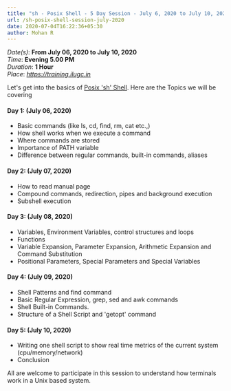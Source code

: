 ```yaml
---
title: "sh - Posix Shell - 5 Day Session - July 6, 2020 to July 10, 2020 (Through https://training.ilugc.in)"
url: /sh-posix-shell-session-july-2020
date: 2020-07-04T16:22:36+05:30
author: Mohan R
---
```


*Date(s)*: **From July 06, 2020 to July 10, 2020**\
*Time*: **Evening 5.00 PM**\
*Duration*: **1 Hour**\
*Place*: *https://training.ilugc.in*

Let's get into the basics of [Posix 'sh' Shell](https://man7.org/linux/man-pages/man1/sh.1p.html). Here are the Topics we
will be covering

#### Day 1: (July 06, 2020)

* Basic commands (like ls, cd, find, rm, cat etc.,)
* How shell works when we execute a command
* Where commands are stored
* Importance of PATH variable
* Difference between regular commands, built-in commands, aliases

#### Day 2: (July 07, 2020)

* How to read manual page
* Compound commands, redirection, pipes and background execution
* Subshell execution

#### Day 3: (July 08, 2020)

* Variables, Environment Variables, control structures and loops
* Functions
* Variable Expansion, Parameter Expansion, Arithmetic Expansion and
Command Substitution
* Positional Parameters, Special Parameters and Special Variables

#### Day 4: (July 09, 2020)

* Shell Patterns and find command
* Basic Regular Expression, grep, sed and awk commands
* Shell Built-in Commands.
* Structure of a Shell Script and 'getopt' command

#### Day 5: (July 10, 2020)

* Writing one shell script to show real time metrics of the current
system (cpu/memory/network)
* Conclusion

All are welcome to participate in this session to understand how
terminals work in a Unix based system.
